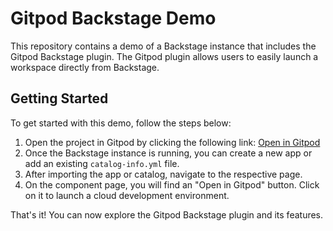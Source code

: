 # Gitpod Backstage Demo

This repository contains a demo of a Backstage instance that includes the Gitpod Backstage plugin. The Gitpod plugin allows users to easily launch a workspace directly from Backstage.

## Getting Started

To get started with this demo, follow the steps below:

1. Open the project in Gitpod by clicking the following link: [Open in Gitpod](https://gitpod.io/#/workspace/gitpod-backstage-plugin)
2. Once the Backstage instance is running, you can create a new app or add an existing `catalog-info.yml` file.
3. After importing the app or catalog, navigate to the respective page.
4. On the component page, you will find an "Open in Gitpod" button. Click on it to launch a cloud development environment.

That's it! You can now explore the Gitpod Backstage plugin and its features.
